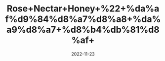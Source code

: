 ---
title: 'Rose+Nectar+Honey+%22+%da%af%d9%84%d8%a7%d8%a8+%da%a9%d8%a7+%d8%b4%db%81%d8%af+'
date: '2022-11-23' 
metatag: '' 
inventory: '0' 
draft: false 
# meta description 
shortDescripton: ''
description: 'Honey+%d8%b4%db%81%d8%af'
longdescription: ''
tags: ''
brand: ''
subCategory: ''
unit: '250 gm-Pk'
sellCount: '0'
featured: True
# product Price
price: '500.0'
# Product Short Description
shortDescription: ''
productID: '7EA6BDC7-2758-ED11-996B-005056B3A416'
type: 'products'
category: 'Honey+%d8%b4%db%81%d8%af' 
thumnailproduct: 'https://eraconnect.blob.core.windows.net/product-images/aminsaddiquidawakhana/25e54d33-9f64-489f-8b05-5686ad4d5764.webp' 
images:
  - image: 'https://eraconnect.blob.core.windows.net/product-images/aminsaddiquidawakhana/25e54d33-9f64-489f-8b05-5686ad4d5764.webp'  
Variants:
---
